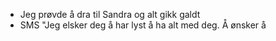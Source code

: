 - Jeg prøvde å dra til Sandra og alt gikk galdt
- SMS "Jeg elsker deg å har lyst å ha alt med deg. Å ønsker å